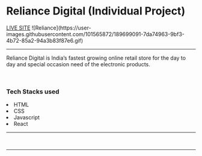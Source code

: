 <h1>Reliance Digital (Individual Project)</h1> 
<a href="https://elegant-centaur-093589.netlify.app/">LIVE SITE</a>
![Reliance](https://user-images.githubusercontent.com/101565872/189699091-7da74963-9bf3-4b72-85a2-94a3b83f87e6.gif)
<hr>
<p>Reliance Digital is India’s fastest growing online retail store for the day to day and special occasion need of the electronic products.</p>

<br/>

<h3>Tech Stacks used </h3>

<li>HTML</li>

<li>CSS</li>

<li>Javascript</li>

<li>React</li>


<hr><br>


<!-- <h4>Landing Page</h4> -->

<!-- <img src="https://user-images.githubusercontent.com/98819392/185300959-35cb2844-c9b2-4e00-88dc-f47ce80f4b76.png"/>  -->
<!-- <hr> -->
<!-- <h4>Product Page</h4>
<img src="https://user-images.githubusercontent.com/101566134/185566784-9c6e9755-b8c4-4070-8827-447854699ef0.png"/><hr>
<h4>Cart Page</h4> -->
<!-- <img src="https://user-images.githubusercontent.com/101566134/185566905-0b96320c-e64d-4e2c-94b7-c473ed791777.png"/><hr> -->

<hr>
